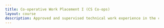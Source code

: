 ```yaml
---
title: Co-operative Work Placement I (CS Co-ops)
layout: course
description: Approved and supervised technical work experience in the computing industry for a minimum of 3.5 months. Normally taken during Winter Session of second year. Technical report required. Restricted to students admitted to the Co-operative Education Program in Computer Science.
---
```



